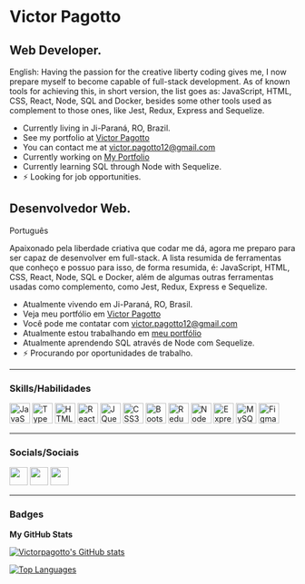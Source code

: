 Victor Pagotto
===============================

Web Developer.
-------------
English:
Having the passion for the creative liberty coding gives me, I now prepare myself to become capable of full-stack development. As of known tools for achieving this, in short version, the list goes as: JavaScript, HTML, CSS, React, Node, SQL and Docker, besides some other tools used as complement to those ones, like Jest, Redux, Express and Sequelize.

* Currently living in Ji-Paraná, RO, Brazil.
* See my portfolio at [Victor Pagotto](http://victorpagotto.github.io/portfolio/)
* You can contact me at [victor.pagotto12@gmail.com](mailto:victor.pagotto12@gmail.com)
* Currently working on [My Portfolio](http://victorpagotto.github.io/portfolio/)
* Currently learning SQL through Node with Sequelize.
* ⚡ Looking for job opportunities.

Desenvolvedor Web.
-------------
Português

Apaixonado pela liberdade criativa que codar me dá, agora me preparo para ser capaz de desenvolver em full-stack. A lista resumida de ferramentas que conheço e possuo para isso, de forma resumida, é: JavaScript, HTML, CSS, React, Node, SQL e Docker, além de algumas outras ferramentas usadas como complemento, como Jest, Redux, Express e Sequelize.

* Atualmente vivendo em Ji-Paraná, RO, Brasil.
* Veja meu portfólio em [Victor Pagotto](http://victorpagotto.github.io/portfolio/)
* Você pode me contatar com [victor.pagotto12@gmail.com](mailto:victor.pagotto12@gmail.com)
* Atualmente estou trabalhando em [meu portfólio](http://victorpagotto.github.io/portfolio/)
* Atualmente aprendendo SQL através de Node com Sequelize.
* ⚡ Procurando por oportunidades de trabalho.

-------------
### Skills/Habilidades


<p align="left">
<a href="https://developer.mozilla.org/en-US/docs/Web/JavaScript" target="_blank" rel="noreferrer"><img src="https://raw.githubusercontent.com/danielcranney/readme-generator/main/public/icons/skills/javascript-colored.svg" width="36" height="36" alt="JavaScript" /></a>
<a href="https://www.typescriptlang.org/" target="_blank" rel="noreferrer"><img src="https://raw.githubusercontent.com/danielcranney/readme-generator/main/public/icons/skills/typescript-colored.svg" width="36" height="36" alt="TypeScript" /></a>
<a href="https://developer.mozilla.org/en-US/docs/Glossary/HTML5" target="_blank" rel="noreferrer"><img src="https://raw.githubusercontent.com/danielcranney/readme-generator/main/public/icons/skills/html5-colored.svg" width="36" height="36" alt="HTML5" /></a>
<a href="https://reactjs.org/" target="_blank" rel="noreferrer"><img src="https://raw.githubusercontent.com/danielcranney/readme-generator/main/public/icons/skills/react-colored.svg" width="36" height="36" alt="React" /></a>
<a href="https://jquery.com/" target="_blank" rel="noreferrer"><img src="https://raw.githubusercontent.com/danielcranney/readme-generator/main/public/icons/skills/jquery-colored.svg" width="36" height="36" alt="JQuery" /></a>
<a href="https://www.w3.org/TR/CSS/#css" target="_blank" rel="noreferrer"><img src="https://raw.githubusercontent.com/danielcranney/readme-generator/main/public/icons/skills/css3-colored.svg" width="36" height="36" alt="CSS3" /></a>
<a href="https://getbootstrap.com/" target="_blank" rel="noreferrer"><img src="https://raw.githubusercontent.com/danielcranney/readme-generator/main/public/icons/skills/bootstrap-colored.svg" width="36" height="36" alt="Bootstrap" /></a>
<a href="https://redux.js.org/" target="_blank" rel="noreferrer"><img src="https://raw.githubusercontent.com/danielcranney/readme-generator/main/public/icons/skills/redux-colored.svg" width="36" height="36" alt="Redux" /></a>
<a href="https://nodejs.org/en/" target="_blank" rel="noreferrer"><img src="https://raw.githubusercontent.com/danielcranney/readme-generator/main/public/icons/skills/nodejs-colored.svg" width="36" height="36" alt="NodeJS" /></a>
<a href="https://expressjs.com/" target="_blank" rel="noreferrer"><img src="https://raw.githubusercontent.com/danielcranney/readme-generator/main/public/icons/skills/express-colored.svg" width="36" height="36" alt="Express" /></a>
<a href="https://www.mysql.com/" target="_blank" rel="noreferrer"><img src="https://raw.githubusercontent.com/danielcranney/readme-generator/main/public/icons/skills/mysql-colored.svg" width="36" height="36" alt="MySQL" /></a>
<a href="https://www.figma.com/" target="_blank" rel="noreferrer"><img src="https://raw.githubusercontent.com/danielcranney/readme-generator/main/public/icons/skills/figma-colored.svg" width="36" height="36" alt="Figma" /></a>
</p>

-------------
### Socials/Sociais

<p align="left"> <a href="https://discord.com/users/Pagotto#6403" target="_blank" rel="noreferrer"><img src="https://raw.githubusercontent.com/danielcranney/readme-generator/main/public/icons/socials/discord.svg" width="32" height="32" /></a> <a href="https://www.github.com/Victorpagotto" target="_blank" rel="noreferrer"><img src="https://raw.githubusercontent.com/danielcranney/readme-generator/main/public/icons/socials/github.svg" width="32" height="32" /></a> <a href="https://www.linkedin.com/in/victor-pagotto" target="_blank" rel="noreferrer"><img src="https://raw.githubusercontent.com/danielcranney/readme-generator/main/public/icons/socials/linkedin.svg" width="32" height="32" /></a></p>

-------------
### Badges

<b>My GitHub Stats</b>

<a href="http://www.github.com/Victorpagotto"><img src="https://github-readme-stats.vercel.app/api?username=Victorpagotto&show_icons=true&hide=contribs&count_private=true&title_color=0891b2&text_color=ffffff&icon_color=0891b2&bg_color=1c1917&hide_border=true&show_icons=true" alt="Victorpagotto's GitHub stats" /></a>

<a href="https://github.com/Victorpagotto" align="left"><img src="https://github-readme-stats.vercel.app/api/top-langs/?username=Victorpagotto&langs_count=10&title_color=0891b2&text_color=ffffff&icon_color=0891b2&bg_color=1c1917&hide_border=true&locale=en&custom_title=Top%20%Languages" alt="Top Languages" /></a>
